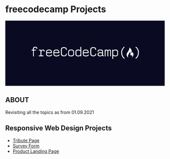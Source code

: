 # freecodecamp Projects

![freecodecamp logo](assets/fcc_logo.png)

## ABOUT
Revisiting all the topics as from 01.09.2021

## Responsive Web Design Projects
- [Tribute Page](https://minku-singh.github.io/freecodecamp/tribute-page/)
- [Survey Form](https://minku-singh.github.io/freecodecamp/survey-form/)
- [Product Landing Page](https://minku-singh.github.io/freecodecamp/product-landing/)